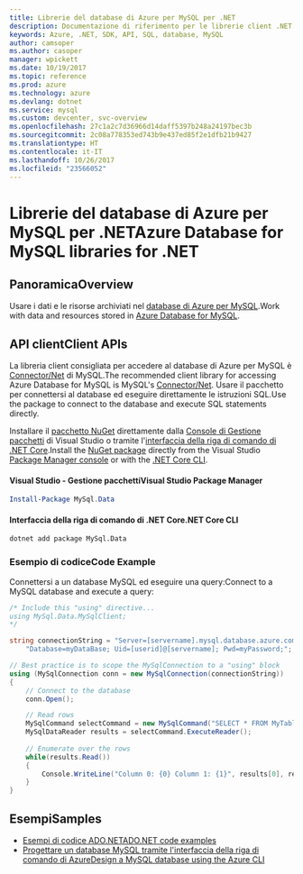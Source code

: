 ```yaml
---
title: Librerie del database di Azure per MySQL per .NET
description: Documentazione di riferimento per le librerie client .NET per il database di Azure per MySQL
keywords: Azure, .NET, SDK, API, SQL, database, MySQL
author: camsoper
ms.author: casoper
manager: wpickett
ms.date: 10/19/2017
ms.topic: reference
ms.prod: azure
ms.technology: azure
ms.devlang: dotnet
ms.service: mysql
ms.custom: devcenter, svc-overview
ms.openlocfilehash: 27c1a2c7d36966d14daff5397b248a24197bec3b
ms.sourcegitcommit: 2c08a778353ed743b9e437ed85f2e1dfb21b9427
ms.translationtype: HT
ms.contentlocale: it-IT
ms.lasthandoff: 10/26/2017
ms.locfileid: "23566052"
---
```

# <a name="azure-database-for-mysql-libraries-for-net"></a><span data-ttu-id="9e081-104">Librerie del database di Azure per MySQL per .NET</span><span class="sxs-lookup"><span data-stu-id="9e081-104">Azure Database for MySQL libraries for .NET</span></span>

## <a name="overview"></a><span data-ttu-id="9e081-105">Panoramica</span><span class="sxs-lookup"><span data-stu-id="9e081-105">Overview</span></span>

<span data-ttu-id="9e081-106">Usare i dati e le risorse archiviati nel [database di Azure per MySQL](/azure/mysql/overview).</span><span class="sxs-lookup"><span data-stu-id="9e081-106">Work with data and resources stored in [Azure Database for MySQL](/azure/mysql/overview).</span></span>

## <a name="client-apis"></a><span data-ttu-id="9e081-107">API client</span><span class="sxs-lookup"><span data-stu-id="9e081-107">Client APIs</span></span>

<span data-ttu-id="9e081-108">La libreria client consigliata per accedere al database di Azure per MySQL è [Connector/Net](https://dev.mysql.com/doc/connector-net/en) di MySQL.</span><span class="sxs-lookup"><span data-stu-id="9e081-108">The recommended client library for accessing Azure Database for MySQL is MySQL's [Connector/Net](https://dev.mysql.com/doc/connector-net/en).</span></span> <span data-ttu-id="9e081-109">Usare il pacchetto per connettersi al database ed eseguire direttamente le istruzioni SQL.</span><span class="sxs-lookup"><span data-stu-id="9e081-109">Use the package to connect to the database and execute SQL statements directly.</span></span> 

<span data-ttu-id="9e081-110">Installare il [pacchetto NuGet](https://www.nuget.org/packages/MySql.Data) direttamente dalla [Console di Gestione pacchetti][PackageManager] di Visual Studio o tramite l'[interfaccia della riga di comando di .NET Core][DotNetCLI].</span><span class="sxs-lookup"><span data-stu-id="9e081-110">Install the [NuGet package](https://www.nuget.org/packages/MySql.Data) directly from the Visual Studio [Package Manager console][PackageManager] or with the [.NET Core CLI][DotNetCLI].</span></span>

#### <a name="visual-studio-package-manager"></a><span data-ttu-id="9e081-111">Visual Studio - Gestione pacchetti</span><span class="sxs-lookup"><span data-stu-id="9e081-111">Visual Studio Package Manager</span></span>

```powershell
Install-Package MySql.Data
```

#### <a name="net-core-cli"></a><span data-ttu-id="9e081-112">Interfaccia della riga di comando di .NET Core</span><span class="sxs-lookup"><span data-stu-id="9e081-112">.NET Core CLI</span></span>

```bash
dotnet add package MySql.Data
```

### <a name="code-example"></a><span data-ttu-id="9e081-113">Esempio di codice</span><span class="sxs-lookup"><span data-stu-id="9e081-113">Code Example</span></span>

<span data-ttu-id="9e081-114">Connettersi a un database MySQL ed eseguire una query:</span><span class="sxs-lookup"><span data-stu-id="9e081-114">Connect to a MySQL database and execute a query:</span></span>

```csharp
/* Include this "using" directive...
using MySql.Data.MySqlClient;
*/

string connectionString = "Server=[servername].mysql.database.azure.com; " +
    "Database=myDataBase; Uid=[userid]@[servername]; Pwd=myPassword;";

// Best practice is to scope the MySqlConnection to a "using" block
using (MySqlConnection conn = new MySqlConnection(connectionString))
{
    // Connect to the database
    conn.Open();

    // Read rows
    MySqlCommand selectCommand = new MySqlCommand("SELECT * FROM MyTable", conn);
    MySqlDataReader results = selectCommand.ExecuteReader();
    
    // Enumerate over the rows
    while(results.Read())
    {
        Console.WriteLine("Column 0: {0} Column 1: {1}", results[0], results[1]);
    }
}
```

## <a name="samples"></a><span data-ttu-id="9e081-115">Esempi</span><span class="sxs-lookup"><span data-stu-id="9e081-115">Samples</span></span>

- [<span data-ttu-id="9e081-116">Esempi di codice ADO.NET</span><span class="sxs-lookup"><span data-stu-id="9e081-116">ADO.NET code examples</span></span>](/dotnet/framework/data/adonet/ado-net-code-examples)
- [<span data-ttu-id="9e081-117">Progettare un database MySQL tramite l'interfaccia della riga di comando di Azure</span><span class="sxs-lookup"><span data-stu-id="9e081-117">Design a MySQL database using the Azure CLI</span></span>](https://docs.microsoft.com/azure/mysql/tutorial-design-database-using-cli) 

[PackageManager]: https://docs.microsoft.com/nuget/tools/package-manager-console
[DotNetCLI]: https://docs.microsoft.com/dotnet/core/tools/dotnet-add-package
